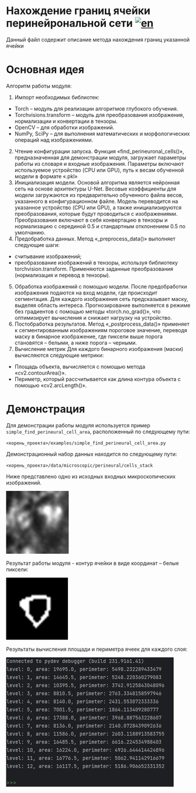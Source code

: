# Нахождение границ ячейки перинейрональной сети [![en](https://img.shields.io/badge/en-ru-green.svg)](../en/find_perineuronal_cell_area.md)
Данный файл содержит описание метода нахождения границ указанной ячейки

# Основная идея
Алгоритм работы модуля: 
1. Импорт необходимых библиотек: 
- Torch – модуль для реализации алгоритмов глубокого обучения. 
- Torchvisions.transform – модуль для преобразования изображения, нормализации и конвертации в тензоры.
- OpenCV – для обработки изображений.
- NumPy, SciPy – для выполнения математических и морфологических операций над изображениями. 
2. Чтение конфигурации запуска. Функция «find_perineuronal_cells()», предназначенная для демонстрации модуля, загружает параметры работы из словаря и входные изображения. Параметры включают используемое устройство (CPU или GPU), путь к весам обученной модели в формате «.pkl» 
3. Инициализация модели. Основой алгоритма является нейронная сеть на основе архитектуры U-Net. Весовые коэффициенты для модели загружаются из предварительно обученного файла весов, указанного в конфигурационном файле. Модель переводится на указанное устройство (CPU или GPU), а также инициализируются преобразования, которые будут проводиться с изображениями. Преобразования включают в себя конвертацию в тензоры и нормализацию с серединой 0.5 и стандартным отклонением 0.5 по умолчанию.
4. Предобработка данных. Метод «_preprocess_data()» выполняет следующие шаги:
- считывание изображений;
- преобразование изображений в тензоры, используя библиотеку torchvision.transform. Применяются заданные преобразования (нормализация и перевод в тензоры). 
5. Обработка изображений с помощью модели. После предобработки изображения подаются на вход модели, где происходит сегментация. Для каждого изображения сеть предсказывает маску, выделяя область интереса. Прогнозирование выполняется в режиме без градиентов с помощью методы «torch.no_grad()», что оптимизирует вычисления и снижает нагрузку на устройство. 
6. Постобработка результатов. Метод «_postprocess_data()» применяет к сегментированным изображениям пороговое значение, переводя маску в бинарное изображение, где пиксели выше порога становятся – белыми, а ниже порога – черными. 
7. Вычисление метрик
Для каждого бинарного изображения (маски) вычисляются следующие метрики: 
- Площадь объекта, вычисляется с помощью метода «cv2.contourArea()».
- Периметр, который рассчитывается как длина контура объекта с помощью «cv2.arcLength()».

# Демонстрация
Для демонстрации работы модуля используется пример `simple_find_perineural_cell_area`, расположенный по следующему пути:
```
<корень_проекта>/examples/simple_find_perineural_cell_area.py
```
Демонстрационный набор данных находится по следующему пути: 
```
<корень_проекта>/data/microscopic/perineural/cells_stack
```
Ниже представлено одно из исходных входных микроскопических изображений.

![raw find perineuronal cell](/doc/assets/raw_find_perineuronal_cell.png)    

Результат работы модуля - контур ячейки в виде координат – белые пиксели:

![result find perineuronal cell](/doc/assets/result_find_perineuronal_cell.png)

Результаты вычисления площади и периметра ячеек для каждого слоя:

![result find perineuronal cell](/doc/assets/result_find_perineuronal_cell_area.png)